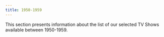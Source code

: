 ```yaml
---
title: 1950-1959
---
```


This section presents information about the list of our selected TV Shows available between 1950-1959.